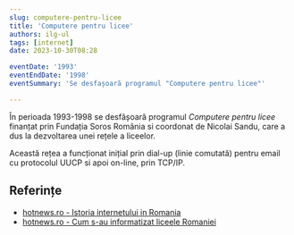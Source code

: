 ```yaml
---
slug: computere-pentru-licee
title: 'Computere pentru licee'
authors: ilg-ul
tags: [internet]
date: 2023-10-30T08:28

eventDate: '1993'
eventEndDate: '1998'
eventSummary: 'Se desfașoară programul "Computere pentru licee"'

---
```


În perioada 1993-1998 se desfășoară programul _Computere pentru
licee_ finanțat prin Fundația Soros România si coordonat de Nicolai
Sandu, care a dus la dezvoltarea unei rețele a liceelor.

<!-- truncate -->

Această rețea
a funcționat inițial prin dial-up (linie comutată) pentru email cu
protocolul UUCP si apoi on-line, prin TCP/IP.

## Referințe

- [hotnews.ro - Istoria internetului in Romania](https://economie.hotnews.ro/stiri-20_ani_internet-15969144-istoria-internetului-romania-alexandru-rotaru-nu-pot-spun-inventat-noi-ceva-plus-aici-romania-doar-majoritatea-noutatilor-adoptat-printre-primii.htm)
- [hotnews.ro - Cum s-au informatizat liceele Romaniei](https://economie.hotnews.ro/stiri-20_ani_internet-16073721-cum-informatizat-liceele-romaniei-poveste-finantisti-controversati-multa-munca-glume-despre-romani-unguri.htm)
